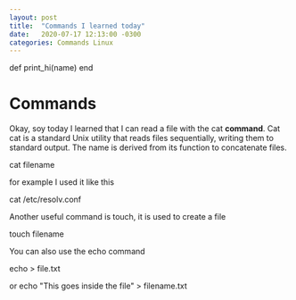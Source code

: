 ```yaml
---
layout: post
title:  "Commands I learned today"
date:   2020-07-17 12:13:00 -0300
categories: Commands Linux
---
```


def print_hi(name)
end

# Commands

Okay, soy today I learned that I can read a file with the cat **command**.
Cat
cat is a standard Unix utility that reads files sequentially, writing them to standard output. The name is derived from its function to concatenate files.

cat filename

for example I used it like this

cat /etc/resolv.conf

Another useful command is touch, it is used to create a file

touch filename

You can also use the echo command

echo > file.txt

or echo "This goes inside the file" > filename.txt